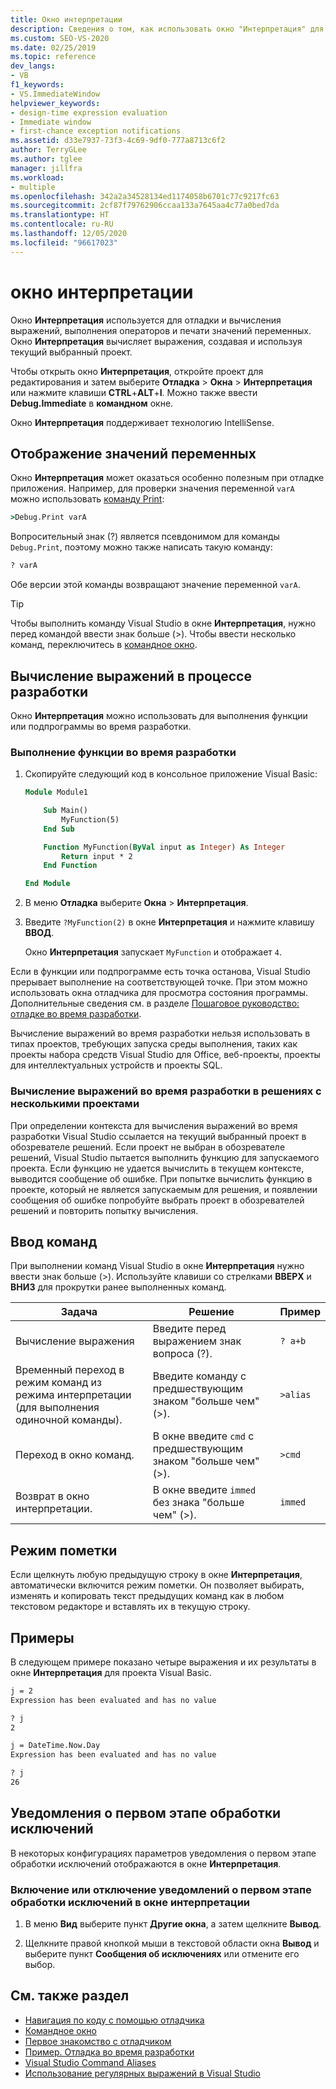 ```yaml
---
title: Окно интерпретации
description: Сведения о том, как использовать окно "Интерпретация" для отладки и вычисления выражений, выполнения операторов и печати значений переменных.
ms.custom: SEO-VS-2020
ms.date: 02/25/2019
ms.topic: reference
dev_langs:
- VB
f1_keywords:
- VS.ImmediateWindow
helpviewer_keywords:
- design-time expression evaluation
- Immediate window
- first-chance exception notifications
ms.assetid: d33e7937-73f3-4c69-9df0-777a8713c6f2
author: TerryGLee
ms.author: tglee
manager: jillfra
ms.workload:
- multiple
ms.openlocfilehash: 342a2a34528134ed1174058b6701c77c9217fc63
ms.sourcegitcommit: 2cf87f79762906ccaa133a7645aa4c77a0bed7da
ms.translationtype: HT
ms.contentlocale: ru-RU
ms.lasthandoff: 12/05/2020
ms.locfileid: "96617023"
---
```

# <a name="immediate-window"></a>окно интерпретации

Окно **Интерпретация** используется для отладки и вычисления выражений, выполнения операторов и печати значений переменных. Окно **Интерпретация** вычисляет выражения, создавая и используя текущий выбранный проект.

Чтобы открыть окно **Интерпретация**, откройте проект для редактирования и затем выберите **Отладка** > **Окна** > **Интерпретация** или нажмите клавиши **CTRL**+**ALT**+**I**. Можно также ввести **Debug.Immediate** в **командном** окне.

Окно **Интерпретация** поддерживает технологию IntelliSense.

## <a name="display-the-values-of-variables"></a>Отображение значений переменных

Окно **Интерпретация** может оказаться особенно полезным при отладке приложения. Например, для проверки значения переменной `varA` можно использовать [команду Print](../../ide/reference/print-command.md):

```cmd
>Debug.Print varA
```

Вопросительный знак (?) является псевдонимом для команды `Debug.Print`, поэтому можно также написать такую команду:

```cmd
? varA
```

Обе версии этой команды возвращают значение переменной `varA`.

> [!TIP]
> Чтобы выполнить команду Visual Studio в окне **Интерпретация**, нужно перед командой ввести знак больше (>). Чтобы ввести несколько команд, переключитесь в [командное окно](command-window.md).

## <a name="design-time-expression-evaluation"></a>Вычисление выражений в процессе разработки

Окно **Интерпретация** можно использовать для выполнения функции или подпрограммы во время разработки.

### <a name="execute-a-function-at-design-time"></a>Выполнение функции во время разработки

1. Скопируйте следующий код в консольное приложение Visual Basic:

   ```vb
   Module Module1

       Sub Main()
           MyFunction(5)
       End Sub

       Function MyFunction(ByVal input as Integer) As Integer
           Return input * 2
       End Function

   End Module
   ```

2. В меню **Отладка** выберите **Окна** > **Интерпретация**.

3. Введите `?MyFunction(2)` в окне **Интерпретация** и нажмите клавишу **ВВОД**.

    Окно **Интерпретация** запускает `MyFunction` и отображает `4`.

Если в функции или подпрограмме есть точка останова, Visual Studio прерывает выполнение на соответствующей точке. При этом можно использовать окна отладчика для просмотра состояния программы. Дополнительные сведения см. в разделе [Пошаговое руководство: отладке во время разработки](../../debugger/walkthrough-debugging-at-design-time.md).

Вычисление выражений во время разработки нельзя использовать в типах проектов, требующих запуска среды выполнения, таких как проекты набора средств Visual Studio для Office, веб-проекты, проекты для интеллектуальных устройств и проекты SQL.

### <a name="design-time-expression-evaluation-in-multi-project-solutions"></a>Вычисление выражений во время разработки в решениях с несколькими проектами

При определении контекста для вычисления выражений во время разработки Visual Studio ссылается на текущий выбранный проект в обозревателе решений. Если проект не выбран в обозревателе решений, Visual Studio пытается выполнить функцию для запускаемого проекта. Если функцию не удается вычислить в текущем контексте, выводится сообщение об ошибке. При попытке вычислить функцию в проекте, который не является запускаемым для решения, и появлении сообщения об ошибке попробуйте выбрать проект в обозревателей решений и повторить попытку вычисления.

## <a name="enter-commands"></a>Ввод команд

При выполнении команд Visual Studio в окне **Интерпретация** нужно ввести знак больше (>). Используйте клавиши со стрелками **ВВЕРХ** и **ВНИЗ** для прокрутки ранее выполненных команд.

|Задача|Решение|Пример|
|----------|--------------|-------------|
|Вычисление выражения|Введите перед выражением знак вопроса (?).|`? a+b`|
|Временный переход в режим команд из режима интерпретации (для выполнения одиночной команды).|Введите команду с предшествующим знаком "больше чем" (>).|`>alias`|
|Переход в окно команд.|В окне введите `cmd` с предшествующим знаком "больше чем" (>).|`>cmd`|
|Возврат в окно интерпретации.|В окне введите `immed` без знака "больше чем" (>).|`immed`|

## <a name="mark-mode"></a>Режим пометки

Если щелкнуть любую предыдущую строку в окне **Интерпретация**, автоматически включится режим пометки. Он позволяет выбирать, изменять и копировать текст предыдущих команд как в любом текстовом редакторе и вставлять их в текущую строку.

## <a name="examples"></a>Примеры

В следующем примере показано четыре выражения и их результаты в окне **Интерпретация** для проекта Visual Basic.

```cmd
j = 2
Expression has been evaluated and has no value

? j
2

j = DateTime.Now.Day
Expression has been evaluated and has no value

? j
26
```

## <a name="first-chance-exception-notifications"></a>Уведомления о первом этапе обработки исключений

В некоторых конфигурациях параметров уведомления о первом этапе обработки исключений отображаются в окне **Интерпретация**.

### <a name="toggle-first-chance-exception-notifications-in-the-immediate-window"></a>Включение или отключение уведомлений о первом этапе обработки исключений в окне интерпретации

1. В меню **Вид** выберите пункт **Другие окна**, а затем щелкните **Вывод**.

2. Щелкните правой кнопкой мыши в текстовой области окна **Вывод** и выберите пункт **Сообщения об исключениях** или отмените его выбор.

## <a name="see-also"></a>См. также раздел

- [Навигация по коду с помощью отладчика](../../debugger/navigating-through-code-with-the-debugger.md)
- [Командное окно](../../ide/reference/command-window.md)
- [Первое знакомство с отладчиком](../../debugger/debugger-feature-tour.md)
- [Пример. Отладка во время разработки](../../debugger/walkthrough-debugging-at-design-time.md)
- [Visual Studio Command Aliases](../../ide/reference/visual-studio-command-aliases.md)
- [Использование регулярных выражений в Visual Studio](../../ide/using-regular-expressions-in-visual-studio.md)
